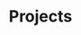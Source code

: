 ---
title: Projects
cms_exclude: true

# View.
#   1 = List
#   2 = Compact
#   3 = Card
view: 1

# Optional header image
header:
  caption: ""
  image: ""
--- 